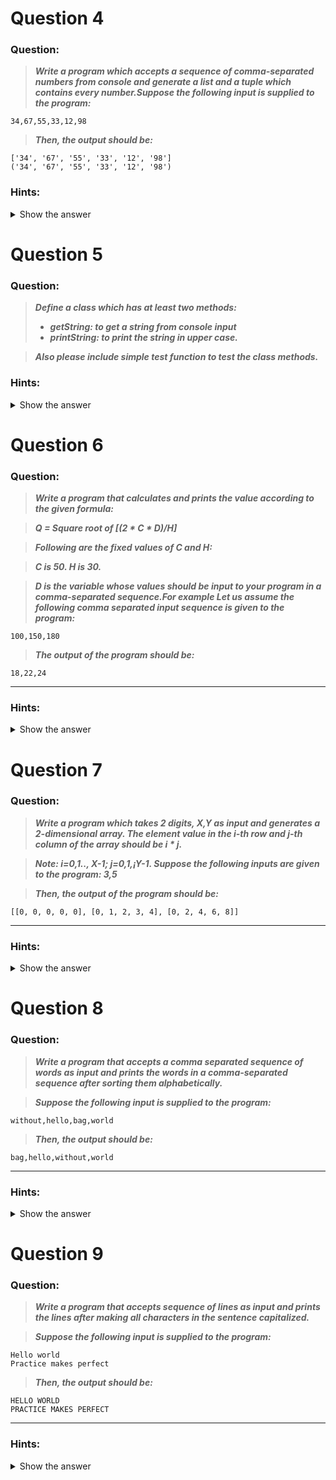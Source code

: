 
</details>

# Question 4

### **Question:**

>***Write a program which accepts a sequence of comma-separated numbers from console and generate a list and a tuple which contains every number.Suppose the following input is supplied to the program:***

```
34,67,55,33,12,98
```


>***Then, the output should be:***
```
['34', '67', '55', '33', '12', '98']
('34', '67', '55', '33', '12', '98')
```

### Hints:
<details>  <summary>Show the answer</summary>

>***In case of input data being supplied to the question, it should be assumed to be a console input.tuple() method can convert list to tuple***

-----------------------

**Main author's Solution: Python 2**
```python
values = raw_input()
l = values.split(",")
t = tuple(l)
print l
print t
```
-------------------------

**My Solution: Python 3**
```python
lst = input().split(',')  # the input is being taken as string and as it is string it has a built in
                          # method name split. ',' inside split function does split where it finds any ','
                          # and save the input as list in lst variable

tpl = tuple(lst)          # tuple method converts list to tuple

print(lst)
print(tpl)
```
--------------------------

</details>

# Question 5

### **Question:**

>***Define a class which has at least two methods:***
>* ***getString: to get a string from console input*** 
>* ***printString: to print the string in upper case.*** 

>***Also please include simple test function to test the class methods.***

### Hints:
<details>  <summary>Show the answer</summary>

>***Use __init__ method to construct some parameters***

----------------------------------
**Main author's Solution: Python 2**
```python
class InputOutString(object):
    def __init__(self):
        self.s = ""

    def getString(self):
        self.s = raw_input()

    def printString(self):
        print self.s.upper()

strObj = InputOutString()
strObj.getString()
strObj.printString()
```
----------------------------------------
**My Solution: Python 3**
```python
class IOstring():
    def __init__(self):
        pass

    def getString(self):
        self.s = input()

    def printString(self):
        print(self.s.upper())

xx = IOstring()
xx.getString()
xx.printString()
```
--------------------------

</details>

# Question 6

### **Question:**

>***Write a program that calculates and prints the value according to the given formula:***

>***Q = Square root of [(2 * C * D)/H]***

>***Following are the fixed values of C and H:***

>***C is 50. H is 30.***

>***D is the variable whose values should be input to your program in a comma-separated sequence.For example
Let us assume the following comma separated input sequence is given to the program:***
```
100,150,180
```
>***The output of the program should be:***
```
18,22,24
```
--------------------------

### Hints:
<details>  <summary>Show the answer</summary>

>***If the output received is in decimal form, it should be rounded off to its nearest value (for example, if the output received is 26.0, it should be printed as 26).In case of input data being supplied to the question, it should be assumed to be a console input.***

----------------------------

**Main author's Solution: Python 2**
```python
#!/usr/bin/env python
import math
c = 50
h = 30
value = []
items = [x for x in raw_input().split(',')]
for d in items:
    value.append(str(int(round(math.sqrt(2*c*float(d)/h)))))

print ','.join(value)
```
--------------------------------

**My Solution: Python 3**
```python
from math import * # importing all math functions

C,H = 50,30

def calc(D):
    return sqrt((2*C*D)/H)

D = input().split(',')    # splits in comma position and set up in list
D = [int(i) for i in D]   # converts string to integer
D = [calc(i) for i in D]  # returns floating value by calc method for every item in D
D = [round(i) for i in D] # All the floating values are rounded
D = [str(i) for i in D]   # All the integers are converted to string to be able to apply join operation

print(",".join(D))
```
**OR**
```python
from math import * # importing all math functions

C,H = 50,30

def calc(D):
    return sqrt((2*C*D)/H)

D = input().split(',')                     # splits in comma position and set up in list
D = [str(round(calc(int(i)))) for i in D]  # using comprehension method. It works in order of the previous code
print(",".join(D))
```
**OR**
```python
from math import *
C,H = 50,30

def calc(D):
    return sqrt((2*C*D)/H)
    
print(",".join([str(int(calc(int(i)))) for i in input().split(',')]))
```
**OR**
```python
from math import * # importing all math functions
C,H = 50,30

def calc(D):
    D = int(D)
    return str(int(sqrt((2*C*D)/H)))

D = input().split(',')
D = list(map(calc,D))   # applying calc function on D and storing as a list
print(",".join(D))
```
---------------------

</details>

# Question 7

### **Question:**

>***Write a program which takes 2 digits, X,Y as input and generates a 2-dimensional array. The element value in the i-th row and j-th column of the array should be i * j.***

>***Note: i=0,1.., X-1; j=0,1,¡­Y-1. Suppose the following inputs are given to the program: 3,5***

>***Then, the output of the program should be:***
```
[[0, 0, 0, 0, 0], [0, 1, 2, 3, 4], [0, 2, 4, 6, 8]]
```

-------------------------------

### Hints:
<details>  <summary>Show the answer</summary>

>***Note: In case of input data being supplied to the question, it should be assumed to be a console input in a comma-separated form.***

------------------
**Main author's Solution: Python 2**
```python
input_str = raw_input()
dimensions = [int(x) for x in input_str.split(',')]
rowNum = dimensions[0]
colNum = dimensions[1]
multilist = [[0 for col in range(colNum)] for row in range(rowNum)]

for row in range(rowNum):
    for col in range(colNum):
        multilist[row][col] = row * col

print multilist
```
-----------------------
**My Solution: Python 3**
```python
x,y = map(int,input().split(','))
lst = []

for i in range(x):
    tmp = []
    for j in range(y):     
        tmp.append(i*j)
    lst.append(tmp)
    
print(lst)
```
**OR**
```python
x,y = map(int,input().split(','))
lst = [[i*j for j in range(y)] for i in range(x)]  
print(lst)
```
---------------------------

</details>

# Question 8

### **Question:**

>***Write a program that accepts a comma separated sequence of words as input and prints the words in a comma-separated sequence after sorting them alphabetically.***

>***Suppose the following input is supplied to the program:***
```
without,hello,bag,world
```
>***Then, the output should be:***
```
bag,hello,without,world
```

----------------------
### Hints:
<details>  <summary>Show the answer</summary>

>***In case of input data being supplied to the question, it should be assumed to be a console input.***

-------------------
**Main author's Solution: Python 2**
```python
items = [x for x in raw_input().split(',')]
items.sort()
print ','.join(items)
```
----------------
**My Solution: Python 3**
```python
lst = input().split(',')
lst.sort()
print(",".join(lst))
```
-------------------------------

</details>

# Question 9

### **Question:**

>***Write a program that accepts sequence of lines as input and prints the lines after making all characters in the sentence capitalized.***

>***Suppose the following input is supplied to the program:***
```
Hello world
Practice makes perfect
```
>***Then, the output should be:***
```
HELLO WORLD
PRACTICE MAKES PERFECT
```

----------------------
### Hints:
<details>  <summary>Show the answer</summary>

>***In case of input data being supplied to the question, it should be assumed to be a console input.***

-------------------
**Main author's Solution: Python 2**
```python
lines = []
while True:
    s = raw_input()
    if s:
        lines.append(s.upper())
    else:
        break;

for sentence in lines:
    print sentence
```
----------------
**My Solution: Python 3**
```python
lst = []

while True:
    x = input()
    if len(x)==0:
        break;
    lst.append(x.upper())

for line in lst:
    print(line)
```
--------------------

[***go to previous day***](https://github.com/darkprinx/100-plus-Python-programming-exercises-extended/blob/master/Status/Day%201.md "Day 1")

[***go to next day***](https://github.com/darkprinx/100-plus-Python-programming-exercises-extended/blob/master/Status/Day%203.md "Day 3")

[***Discussion***](https://github.com/darkprinx/100-plus-Python-programming-exercises-extended/issues/3)

